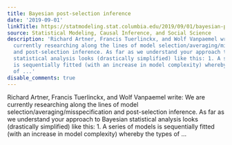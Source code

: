 ```yaml
---
title: Bayesian post-selection inference
date: '2019-09-01'
linkTitle: https://statmodeling.stat.columbia.edu/2019/09/01/bayesian-post-selection-inference/
source: Statistical Modeling, Causal Inference, and Social Science
description: 'Richard Artner, Francis Tuerlinckx, and Wolf Vanpaemel write: We are
  currently researching along the lines of model selection/averaging/misspecification
  and post-selection inference. As far as we understand your approach to Bayesian
  statistical analysis looks (drastically simplified) like this: 1. A series of models
  is sequentially fitted (with an increase in model complexity) whereby the types
  of ...'
disable_comments: true
---
```

Richard Artner, Francis Tuerlinckx, and Wolf Vanpaemel write: We are currently researching along the lines of model selection/averaging/misspecification and post-selection inference. As far as we understand your approach to Bayesian statistical analysis looks (drastically simplified) like this: 1. A series of models is sequentially fitted (with an increase in model complexity) whereby the types of ...